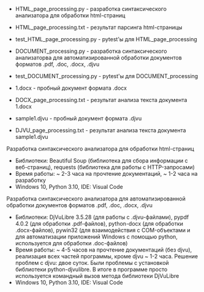 - HTML_page_processing.py - разработка синтаксического анализатора для обработки html-страниц
- HTML_page_processing.txt - результат парсинга html-страницы
- test_HTML_page_processing.py - pytest'ы для HTML_page_processing
  
- DOCUMENT_processing.py - разработка синтаксического анализаторва для автоматизированной обработки документов форматов .pdf, .doc, .docx, .djvu
- test_DOCUMENT_processing.py - pytest'ы для DOCUMENT_processing
  
- 1.docx - пробный документ формата .docx
- DOCX_page_processing.txt - результат анализа текста документа 1.docx
  
- sample1.djvu - пробный документ формата .djvu
- DJVU_page_processing.txt - результат анализа текста документа sample1.djvu

Разработка синтаксического анализатора для обработки html-страниц
- Библиотеки: Beautiful Soup (библиотека для сбора информации с веб-страниц), requests (библиотека для работы с HTTP-запросами)
- Время работы: ~ 2-3 часа на прочтение документаций, ~ 1-2 часа на разработку
- Windows 10, Python 3.10, IDE: Visual Code

Разработка синтаксического анализатора для автоматизированной обработки документов форматов .pdf, .doc, .docx, .djvu
- Библиотеки: DjVuLibre 3.5.28 (для работы с .djvu-файлами), pypdf 4.0.2 (для обработки .pdf-файлов), python-docx (для обработки .docx-файлов), pywin32 (для взаимодействия с COM-объектами и для автоматизации приложений Windows с помощью python, используется для обработки .doc-файлов)
- Время работы: ~ 4-5 часов на прочтение документаций (без djvu), реализация всех частей программы, кроме djvu ~ 1-2 часа. Решение проблем с djvu: двое суток. Были проблемы с установкой библиотеки python-djvulibre. В итоге в программе просто используется командный вызов метода библиотеки DjVuLibre
- Windows 10, Python 3.10, IDE: Visual Code 
